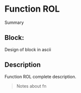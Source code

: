 # Function ROL
Summary

## Block:
Design of block in ascii

## Description
Function ROL complete description.
>Notes about fn
